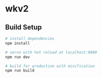 # wkv2

> 

## Build Setup

``` bash
# install dependencies
npm install

# serve with hot reload at localhost:8080
npm run dev

# build for production with minification
npm run build
```
